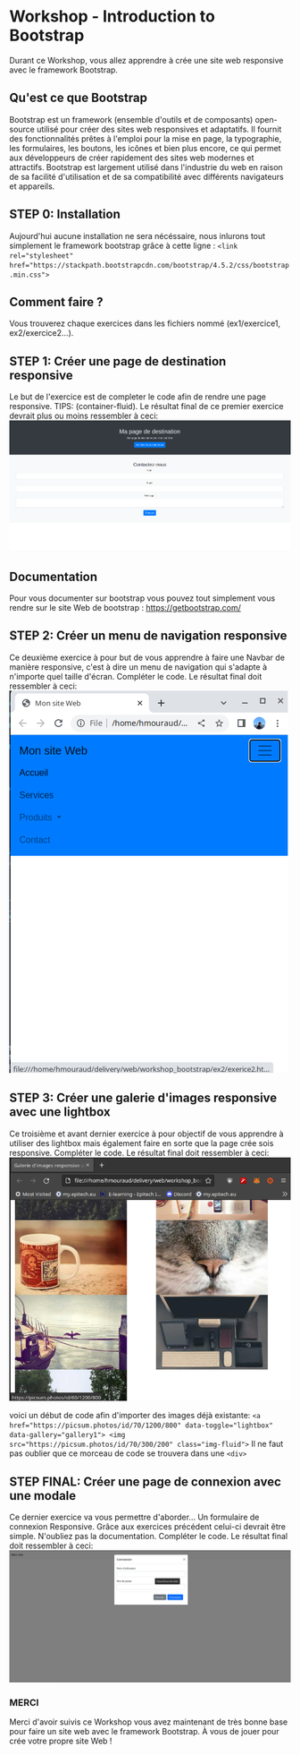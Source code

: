 # **Workshop - Introduction to Bootstrap**

Durant ce Workshop, vous allez apprendre à crée une site web responsive avec le framework Bootstrap.

## **Qu'est ce que Bootstrap**

Bootstrap est un framework (ensemble d'outils et de composants) open-source utilisé pour créer des sites web responsives et adaptatifs.
Il fournit des fonctionnalités prêtes à l'emploi pour la mise en page, la typographie, les formulaires, les boutons, les icônes et bien plus encore, ce qui permet aux développeurs de créer rapidement des sites web modernes et attractifs.
Bootstrap est largement utilisé dans l'industrie du web en raison de sa facilité d'utilisation et de sa compatibilité avec différents navigateurs et appareils.

## **STEP 0: Installation**

Aujourd'hui aucune installation ne sera nécéssaire, nous inlurons tout simplement le framework bootstrap grâce à cette ligne :
`<link rel="stylesheet" href="https://stackpath.bootstrapcdn.com/bootstrap/4.5.2/css/bootstrap.min.css">`

## **Comment faire ?**
Vous trouverez chaque exercices dans les fichiers nommé (ex1/exercice1, ex2/exercice2...).

## **STEP 1: Créer une page de destination responsive**
Le but de l'exercice est de completer le code afin de rendre une page responsive. TIPS: (container-fluid).
Le résultat final de ce premier exercice devrait plus ou moins ressembler à ceci:
![ex1](ex1/ex1screen.png)

## **Documentation**
Pour vous documenter sur bootstrap vous pouvez tout simplement vous rendre sur le site Web de bootstrap : https://getbootstrap.com/

## **STEP 2: Créer un menu de navigation responsive**
Ce deuxième exercice à pour but de vous apprendre à faire une Navbar de manière responsive, c'est à dire un menu de navigation qui s'adapte à n'importe quel taille d'écran. Compléter le code. Le résultat final doit ressembler à ceci:
![ex2](ex2/ex2screen.png)

## **STEP 3: Créer une galerie d'images responsive avec une lightbox**
Ce troisième et avant dernier exercice à pour objectif de vous apprendre à utiliser des lightbox mais également faire en sorte que la page crée sois responsive.
Compléter le code. Le résultat final doit ressembler à ceci:
![ex3](ex3/ex3screen.png)

voici un début de code afin d'importer des images déjà existante:
`<a href="https://picsum.photos/id/70/1200/800" data-toggle="lightbox" data-gallery="gallery1"> <img src="https://picsum.photos/id/70/300/200" class="img-fluid">`
Il ne faut pas oublier que ce morceau de code se trouvera dans une `<div>`

## **STEP FINAL:  Créer une page de connexion avec une modale**
Ce dernier exercice va vous permettre d'aborder... Un formulaire de connexion Responsive. Grâce aux exercices précédent celui-ci devrait être simple. N'oubliez pas la documentation. Compléter le code. Le résultat final doit ressembler à ceci:
![ex4](ex4/ex4screen.png)

### **MERCI**
Merci d'avoir suivis ce Workshop vous avez maintenant de très bonne base pour faire un site web avec le framework Bootstrap. À vous de jouer pour crée votre propre site Web !